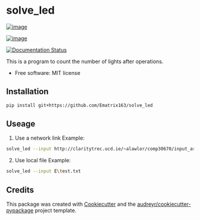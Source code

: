 # solve\_led

[![image](https://img.shields.io/pypi/v/solve_led.svg)](https://pypi.python.org/pypi/solve_led)

[![image](https://img.shields.io/travis/milkbar1994@hotmail.com/solve_led.svg)](https://travis-ci.org/milkbar1994@hotmail.com/solve_led)

[![Documentation Status](https://readthedocs.org/projects/solve-led/badge/?version=latest)](https://solve-led.readthedocs.io/en/latest/?badge=latest)

This is a program to count the number of lights after operations.

-   Free software: MIT license

## Installation

```bash
pip install git+https://github.com/Ematrix163/solve_led
```



## Useage

1. Use a network link
Example:
```bash
solve_led --input http://claritytrec.ucd.ie/~alawlor/comp30670/input_assign3_d.txt
```
2. Use local file
Example:
```bash
solve_led --input E\test.txt
```



## Credits

This package was created with [Cookiecutter](https://github.com/audreyr/cookiecutter) and the [audreyr/cookiecutter-pypackage](https://github.com/audreyr/cookiecutter-pypackage) project template.
